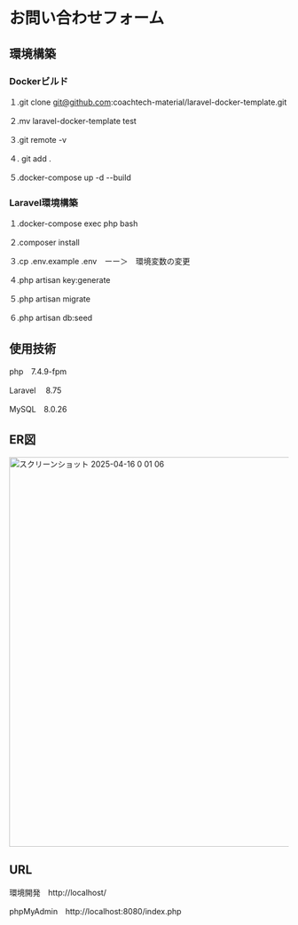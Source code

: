 # お問い合わせフォーム

## 環境構築

### Dockerビルド

１.git clone git@github.com:coachtech-material/laravel-docker-template.git

２.mv laravel-docker-template test 

３.git remote -v

４. git add .

５.docker-compose up -d --build

### Laravel環境構築

１.docker-compose exec php bash

２.composer install

３.cp .env.example .env　ーー＞　環境変数の変更

４.php artisan key:generate

５.php artisan migrate

６.php artisan db:seed

## 使用技術

php　7.4.9-fpm

Laravel 　8.75

MySQL　8.0.26

## ER図
<img width="703" alt="スクリーンショット 2025-04-16 0 01 06" src="https://github.com/user-attachments/assets/e4bad87d-8bca-4d1e-a075-c5b95a0a1fde" />


## URL

環境開発　http://localhost/

phpMyAdmin　http://localhost:8080/index.php


